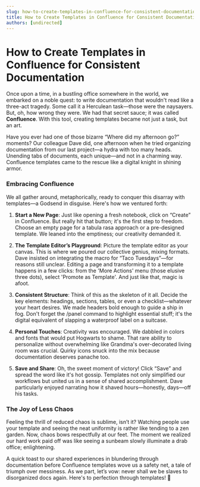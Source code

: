 ```yaml
---
slug: how-to-create-templates-in-confluence-for-consistent-documentation
title: How to Create Templates in Confluence for Consistent Documentation
authors: [undirected]
---
```



# How to Create Templates in Confluence for Consistent Documentation

Once upon a time, in a bustling office somewhere in the world, we embarked on a noble quest: to write documentation that wouldn't read like a three-act tragedy. Some call it a Herculean task—those were the naysayers. But, oh, how wrong they were. We had that secret sauce; it was called **Confluence**. With this tool, creating templates became not just a task, but an art.

Have you ever had one of those bizarre “Where did my afternoon go?” moments? Our colleague Dave did, one afternoon when he tried organizing documentation from our last project—a hydra with too many heads. Unending tabs of documents, each unique—and not in a charming way. Confluence templates came to the rescue like a digital knight in shining armor. 

### Embracing Confluence

We all gather around, metaphorically, ready to conquer this disarray with templates—a Godsend in disguise. Here's how we ventured forth:

1. **Start a New Page**: Just like opening a fresh notebook, click on “Create” in Confluence. But really hit that button; it's the first step to freedom. Choose an empty page for a tabula rasa approach or a pre-designed template. We leaned into the emptiness; our creativity demanded it.

2. **The Template Editor’s Playground**: Picture the template editor as your canvas. This is where we poured our collective genius, mixing formats. Dave insisted on integrating the macro for “Taco Tuesdays”—for reasons still unclear. Editing a page and transforming it to a template happens in a few clicks: from the 'More Actions' menu (those elusive three dots), select 'Promote as Template'. And just like that, magic is afoot.

3. **Consistent Structure**: Think of this as the skeleton of it all. Decide the key elements: headings, sections, tables, or even a checklist—whatever your heart desires. We made headers bold enough to guide a ship in fog. Don't forget the /panel command to highlight essential stuff; it's the digital equivalent of slapping a waterproof label on a suitcase.

4. **Personal Touches**: Creativity was encouraged. We dabbled in colors and fonts that would put Hogwarts to shame. That rare ability to personalize without overwhelming like Grandma's over-decorated living room was crucial. Quirky icons snuck into the mix because documentation deserves panache too.

5. **Save and Share**: Oh, the sweet moment of victory! Click “Save” and spread the word like it's hot gossip. Templates not only simplified our workflows but united us in a sense of shared accomplishment. Dave particularly enjoyed narrating how it shaved hours—honestly, days—off his tasks.

### The Joy of Less Chaos

Feeling the thrill of reduced chaos is sublime, isn’t it? Watching people use your template and seeing the neat uniformity is rather like tending to a zen garden. Now, chaos bows respectfully at our feet. The moment we realized our hard work paid off was like seeing a sunbeam slowly illuminate a drab office; enlightening.

A quick toast to our shared experiences in blundering through documentation before Confluence templates wove us a safety net, a tale of triumph over messiness. As we part, let’s vow: never shall we be slaves to disorganized docs again. Here's to perfection through templates! 🎉

